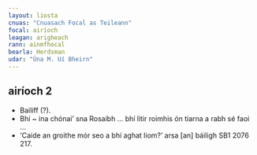 ```yaml
---
layout: liosta
cnuas: "Cnuasach Focal as Teileann"
focal: airíoch
leagan: arigheach
rann: ainmfhocal
bearla: Herdsman
udar: "Úna M. Uí Bheirn"
---
```


## airíoch 2

* Bailiff (?). 
* Bhí ~ ina chónai’ sna Rosaibh … bhí litir 
roimhis ón tiarna a rabh sé faoi … 
* ‘Caide an groithe mór seo a bhí aghat 
liom?’ arsa [an] báiligh SB1 2076 217.

